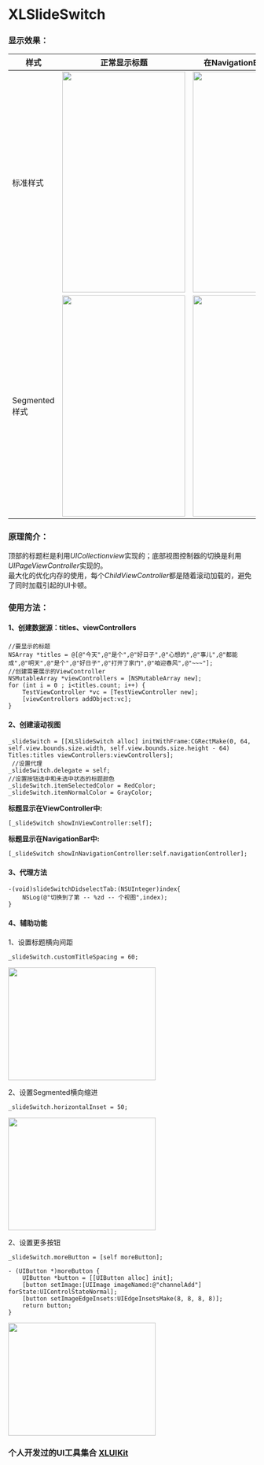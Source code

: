 # XLSlideSwitch

### 显示效果：

| 样式 | 正常显示标题 | 在NavigationBar上显示标题 |
| ---- | ---- | --- |
|标准样式| <img src="https://github.com/mengxianliang/XLSlideSwitch/blob/master/GIF/1-1.gif" width=250 height=449 /> | <img src="https://github.com/mengxianliang/XLSlideSwitch/blob/master/GIF/2-1.gif" width=250 height=449 /> |
|Segmented样式| <img src="https://github.com/mengxianliang/XLSlideSwitch/blob/master/GIF/1-2.gif" width=250 height=449 /> | <img src="https://github.com/mengxianliang/XLSlideSwitch/blob/master/GIF/2-2.gif" width=250 height=449 /> |


### 原理简介：

顶部的标题栏是利用*UICollectionview*实现的；底部视图控制器的切换是利用*UIPageViewController*实现的。
<br>
最大化的优化内存的使用，每个*ChildViewController*都是随着滚动加载的，避免了同时加载引起的UI卡顿。

### 使用方法：

#### 1、创建数据源：titles、viewControllers

```objc
//要显示的标题
NSArray *titles = @[@"今天",@"是个",@"好日子",@"心想的",@"事儿",@"都能成",@"明天",@"是个",@"好日子",@"打开了家门",@"咱迎春风",@"~~~"];
//创建需要展示的ViewController
NSMutableArray *viewControllers = [NSMutableArray new];
for (int i = 0 ; i<titles.count; i++) {
    TestViewController *vc = [TestViewController new];
    [viewControllers addObject:vc];
}
```

#### 2、创建滚动视图

```objc
_slideSwitch = [[XLSlideSwitch alloc] initWithFrame:CGRectMake(0, 64, self.view.bounds.size.width, self.view.bounds.size.height - 64) Titles:titles viewControllers:viewControllers];
 //设置代理
_slideSwitch.delegate = self;
//设置按钮选中和未选中状态的标题颜色
_slideSwitch.itemSelectedColor = RedColor;
_slideSwitch.itemNormalColor = GrayColor;
```
**标题显示在ViewController中:**
```objc
[_slideSwitch showInViewController:self];
```
**标题显示在NavigationBar中:**
```objc
[_slideSwitch showInNavigationController:self.navigationController];
```

#### 3、代理方法

```objc
-(void)slideSwitchDidselectTab:(NSUInteger)index{
    NSLog(@"切换到了第 -- %zd -- 个视图",index);
}
```

#### 4、辅助功能
1、设置标题横向间距
```objc
_slideSwitch.customTitleSpacing = 60;
```
<img src="https://github.com/mengxianliang/XLSlideSwitch/blob/master/GIF/3.png" width=300 height=229 />

2、设置Segmented横向缩进
```objc
_slideSwitch.horizontalInset = 50;
```
<img src="https://github.com/mengxianliang/XLSlideSwitch/blob/master/GIF/4.png" width=300 height=229 />

2、设置更多按钮
```objc
_slideSwitch.moreButton = [self moreButton];
```
```objc
- (UIButton *)moreButton {
    UIButton *button = [[UIButton alloc] init];
    [button setImage:[UIImage imageNamed:@"channelAdd"] forState:UIControlStateNormal];
    [button setImageEdgeInsets:UIEdgeInsetsMake(8, 8, 8, 8)];
    return button;
}
```
<img src="https://github.com/mengxianliang/XLSlideSwitch/blob/master/GIF/5.png" width=300 height=229 />



### 个人开发过的UI工具集合 [XLUIKit](https://github.com/mengxianliang/XLUIKit)
